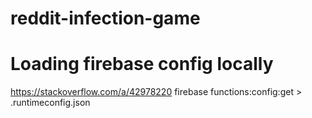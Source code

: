 # reddit-infection-game

# Loading firebase config locally
https://stackoverflow.com/a/42978220
firebase functions:config:get > .runtimeconfig.json